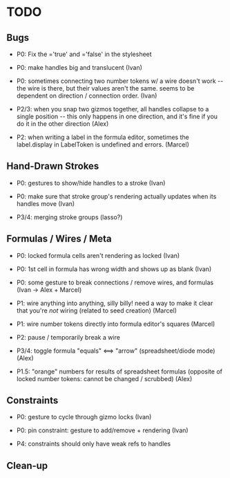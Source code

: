# TODO

## Bugs

- P0: Fix the ='true' and ='false' in the stylesheet

- P0: make handles big and translucent
  (Ivan)

- P0: sometimes connecting two number tokens w/ a wire doesn't work -- the wire is there, but their
  values aren't the same. seems to be dependent on direction / connection order.
  (Ivan)

- P2/3: when you snap two gizmos together, all handles collapse to a single position -- this only
  happens in one direction, and it's fine if you do it in the other direction
  (Alex)

- P2: when writing a label in the formula editor, sometimes the label.display in LabelToken is undefined and errors.
  (Marcel)

## Hand-Drawn Strokes

- P0: gestures to show/hide handles to a stroke
  (Ivan)

- P0: make sure that stroke group's rendering actually updates when its handles move
  (Ivan)

- P3/4: merging stroke groups (lasso?)

## Formulas / Wires / Meta

- P0: locked formula cells aren't rendering as locked
  (Ivan)

- P0: 1st cell in formula has wrong width and shows up as blank
  (Ivan)

- P0: some gesture to break connections / remove wires, and formulas
  (Ivan -> Alex + Marcel)

- P1: wire anything into anything, silly billy!
  need a way to make it clear that you're _not_ wiring
  (related to seed creation)
  (Marcel)

- P1: wire number tokens directly into formula editor's squares
  (Marcel)

- P2: pause / temporarily break a wire

- P3/4: toggle formula "equals" <==> "arrow" (spreadsheet/diode mode)
  (Alex)

- P1.5: "orange" numbers for results of spreadsheet formulas
  (opposite of locked number tokens: cannot be changed / scrubbed)
  (Alex)

## Constraints

- P0: gesture to cycle through gizmo locks
  (Ivan)

- P0: pin constraint: gesture to add/remove + rendering
  (Ivan)

- P4: constraints should only have weak refs to handles

## Clean-up
